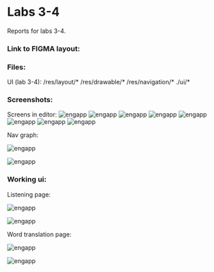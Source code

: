 
# Labs 3-4

Reports for labs 3-4.

### Link to FIGMA layout:



### Files:
UI (lab 3-4):
/res/layout/*
/res/drawable/*
/res/navigation/*
./ui/*




### Screenshots:

Screens in editor:
![engapp](./images/add.png)
![engapp](./images/avatar.png)
![engapp](./images/background.png)
![engapp](./images/bottom_nav_menu.png)
![engapp](./images/change_profile_info.png)
![engapp](./images/dictionate_fragment)
![engapp](./images/exit_fragment)
![engapp](./images/favouritewords_fragment.png)

Nav graph:

![engapp](./images/home_nav.png)

![engapp](./images/dict_navigation.png)


### Working ui:

Listening page:

![engapp](./images/listening.png)


![engapp](./images/listening_exit.png)

Word translation page:

![engapp](./images/word_translation.png)

![engapp](./images/word_translation_exit.png)
